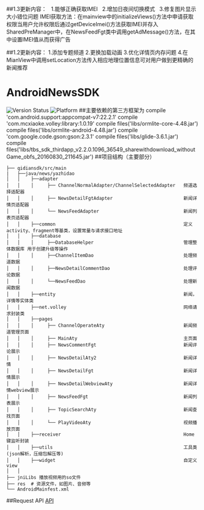 ##1.3更新内容：
    1.能够正确获取IMEI
    2.增加日夜间切换模式
    3.修复图片显示大小错位问题
IMEI获取方法：在mainview中的initializeViews()方法中申请获取权限当用户允许权限后通过getDeviceImei()方法获取IMEI并存入SharedPreManager中，在NewsFeedFgt类中调用getAdMessage()方法，在其中设置IMEI值从而获得广告


##1.2更新内容：
    1.添加专题频道
    2.更换加载动画
    3.优化详情页内存问题
    4.在MianView中调用setLocation方法传入相应地理位置信息可对用户做到更精确的新闻推荐
  
# AndroidNewsSDK
 ![Version Status](https://img.shields.io/badge/AndroidNewsSdk-1.0.1-yellow.svg)
 ![Platform](https://img.shields.io/badge/platform-android-brightgreen.svg)
##主要依赖的第三方框架为
    compile 'com.android.support:appcompat-v7:22.2.1'
    compile 'com.mcxiaoke.volley:library:1.0.19'
    compile files('libs/ormlite-core-4.48.jar')
    compile files('libs/ormlite-android-4.48.jar')
    compile 'com.google.code.gson:gson:2.3.1'
    compile files('libs/glide-3.6.1.jar')
    compile files('libs/tbs_sdk_thirdapp_v2.2.0.1096_36549_sharewithdownload_withoutGame_obfs_20160830_211645.jar')
##项目结构（主要部分）
```
├── qidiansdk/src/main
|   ├──java/news/yazhidao
│   │    ├──adapter    
│   │    │     ├── ChannelNormalAdapter/ChannelSelectedAdapter   频道选择适配器
│   │    │     ├── NewsDetailFgtAdapter                          新闻详情页适配器
│   │    │     └── NewsFeedAdapter                               新闻列表页适配器
│   │    ├──common                                               定义activity、fragment等基类，设置常量与请求接口地址
│   │    ├──database
│   │    │     ├──DatabaseHelper                                 管理整体数据库 用于创建升级等操作
│   │    │     ├──ChannelItemDao                                 处理频道数据
│   │    │     ├──NewsDetailCommentDao                           处理评论数据
│   │    │     └──NewsFeedDao                                    处理新闻数据
│   │    ├──entity                                               新闻，详情等实体类
│   │    ├──net.volley                                           网络请求封装类
│   │    ├──pages   
│   │    │     ├── ChannelOperateAty                             新闻频道管理页面
│   │    │     ├── MainAty                                       主页面
│   │    │     ├── NewsCommentFgt                                新闻评论展示
│   │    │     ├── NewsDetailAty2                                新闻详情
│   │    │     ├── NewsDetailFgt                                 新闻详情展示
│   │    │     ├── NewsDetailWebviewAty                          新闻详情webview展示
│   │    │     ├── NewsFeedFgt                                   新闻列表展示
│   │    │     ├── TopicSearchAty                                新闻查找页面
│   │    │     └── PlayVideoAty                                  视频播放页面
│   │    ├──receiver                                             Home键监听封装
│   │    ├──utils                                                工具类(json解析，压缩包解压等)
│   │    ├──widget                                               自定义view
│   │
├── jniLibs 播放视频用的so文件
├── res  # 资源文件，如图片、音频等
└── AndroidMainfest.xml  
```
##Request API
[API](https://github.com/YuanHuiAce/AndroidNewsSDK/wiki/request-Api "悬停显示")  
